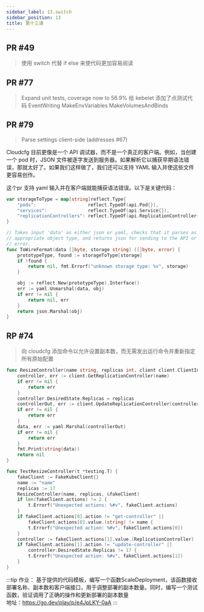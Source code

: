 ```yaml
---
sidebar_label: 13.switch
sidebar_position: 13
title: 第十三课
---
```


## PR #49
> 使用 switch 代替 if else 来使代码更加容易阅读

## PR #77
> Expand unit tests, coverage now to 56.9% 给 kebelet 添加了点测试代码
> EventWriting MakeEnvVariables MakeVolumesAndBinds

## PR #79
> Parse settings client-side (addresses #67)

Cloudcfg 目前更像是一个 API 调试器，而不是一个真正的客户端。例如，当创建一个 pod 时，JSON 文件被逐字发送到服务器。如果解析它以捕获早期语法错误，那就太好了。如果我们这样做了，我们还可以支持 YAML 输入并使这些文件更容易创作。

这个pr 支持 yaml 输入并在客户端就能捕获语法错误。以下是关键代码：
```go
var storageToType = map[string]reflect.Type{
	"pods":                   reflect.TypeOf(api.Pod{}),
	"services":               reflect.TypeOf(api.Service{}),
	"replicationControllers": reflect.TypeOf(api.ReplicationController{}),
}

// Takes input 'data' as either json or yaml, checks that it parses as the
// appropriate object type, and returns json for sending to the API or an
// error.
func ToWireFormat(data []byte, storage string) ([]byte, error) {
	prototypeType, found := storageToType[storage]
	if !found {
		return nil, fmt.Errorf("unknown storage type: %v", storage)
	}

	obj := reflect.New(prototypeType).Interface()
	err := yaml.Unmarshal(data, obj)
	if err != nil {
		return nil, err
	}
	return json.Marshal(obj)
}
```

## RP #74
> 向 cloudcfg 添加命令以允许设置副本数，而无需发出运行命令并重新指定所有原始配置

```go
func ResizeController(name string, replicas int, client client.ClientInterface) error {
	controller, err := client.GetReplicationController(name)
	if err != nil {
		return err
	}
	controller.DesiredState.Replicas = replicas
	controllerOut, err := client.UpdateReplicationController(controller)
	if err != nil {
		return err
	}
	data, err := yaml.Marshal(controllerOut)
	if err != nil {
		return err
	}
	fmt.Print(string(data))
	return nil
}

func TestResizeController(t *testing.T) {
	fakeClient := FakeKubeClient{}
	name := "name"
	replicas := 17
	ResizeController(name, replicas, &fakeClient)
	if len(fakeClient.actions) != 2 {
		t.Errorf("Unexpected actions: %#v", fakeClient.actions)
	}
	if fakeClient.actions[0].action != "get-controller" ||
		fakeClient.actions[0].value.(string) != name {
		t.Errorf("Unexpected action: %#v", fakeClient.actions[0])
	}
	controller := fakeClient.actions[1].value.(ReplicationController)
	if fakeClient.actions[1].action != "update-controller" ||
		controller.DesiredState.Replicas != 17 {
		t.Errorf("Unexpected action: %#v", fakeClient.actions[1])
	}
}
```
:::tip
作业： 基于提供的代码模板，编写一个函数ScaleDeployment，该函数接收部署名称、副本数和客户端接口，用于调整部署的副本数量。同时，编写一个测试函数，验证调用了正确的操作和更新部署的副本数量  
地址：https://go.dev/play/p/e4JpLKY-0aA
:::